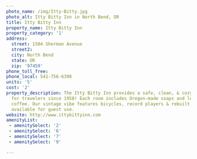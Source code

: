 ```yaml
---
photo_name: /img/Itty-Bitty.jpg
photo_alt: Itty Bitty Inn in North Bend, OR
title: Itty Bitty Inn
property_name: Itty Bitty Inn
property_category: '1'
address:
  street: 1504 Sherman Avenue
  street2: 
  city: North Bend
  state: OR
  zip: '97459'
phone_toll_free: 
phone_local: 541-756-6398
units: '5'
cost: '2'
property_description: The Itty Bitty Inn provides a safe, clean, & cozy atmosphere
  for travelers since 1950! Each room includes Oregon-made soaps and locally roasted
  coffee. Our vintage vibe features bicycles, record players & rebuilt Atari 2600s
  available for guest use.
website: http://www.ittybittyinn.com
amenityList:
 - amenitySelect: '2'
 - amenitySelect: '6'
 - amenitySelect: '7'
 - amenitySelect: '9'

---
```

